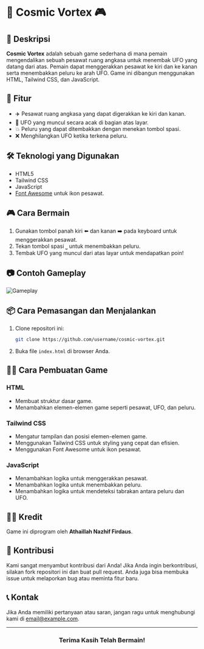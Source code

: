 # 🌌 Cosmic Vortex 🎮

## 📜 Deskripsi
**Cosmic Vortex** adalah sebuah game sederhana di mana pemain mengendalikan sebuah pesawat ruang angkasa untuk menembak UFO yang datang dari atas. Pemain dapat menggerakkan pesawat ke kiri dan ke kanan serta menembakkan peluru ke arah UFO. Game ini dibangun menggunakan HTML, Tailwind CSS, dan JavaScript.

## 🎯 Fitur
- ✈️ Pesawat ruang angkasa yang dapat digerakkan ke kiri dan kanan.
- 👾 UFO yang muncul secara acak di bagian atas layar.
- 💥 Peluru yang dapat ditembakkan dengan menekan tombol spasi.
- ❌ Menghilangkan UFO ketika terkena peluru.

## 🛠️ Teknologi yang Digunakan
- HTML5
- Tailwind CSS
- JavaScript
- [Font Awesome](https://fontawesome.com) untuk ikon pesawat.

## 🎮 Cara Bermain
1. Gunakan tombol panah kiri ⬅️ dan kanan ➡️ pada keyboard untuk menggerakkan pesawat.
2. Tekan tombol spasi ⎵ untuk menembakkan peluru.
3. Tembak UFO yang muncul dari atas layar untuk mendapatkan poin!

## 📷 Contoh Gameplay
![Gameplay](path/to/your/screenshot.png)

## 📦 Cara Pemasangan dan Menjalankan
1. Clone repositori ini:
    ```bash
    git clone https://github.com/username/cosmic-vortex.git
    ```
2. Buka file `index.html` di browser Anda.

## 👩‍💻 Cara Pembuatan Game
### HTML
- Membuat struktur dasar game.
- Menambahkan elemen-elemen game seperti pesawat, UFO, dan peluru.

### Tailwind CSS
- Mengatur tampilan dan posisi elemen-elemen game.
- Menggunakan Tailwind CSS untuk styling yang cepat dan efisien.
- Menggunakan Font Awesome untuk ikon pesawat.

### JavaScript
- Menambahkan logika untuk menggerakkan pesawat.
- Menambahkan logika untuk menembakkan peluru.
- Menambahkan logika untuk mendeteksi tabrakan antara peluru dan UFO.

## 👨‍💻 Kredit
Game ini diprogram oleh **Athaillah Nazhif Firdaus**.

## 🌟 Kontribusi
Kami sangat menyambut kontribusi dari Anda! Jika Anda ingin berkontribusi, silakan fork repositori ini dan buat pull request. Anda juga bisa membuka issue untuk melaporkan bug atau meminta fitur baru.

## 📞 Kontak
Jika Anda memiliki pertanyaan atau saran, jangan ragu untuk menghubungi kami di [email@example.com](mailto:email@example.com).

---

<div align="center">

### Terima Kasih Telah Bermain!

</div>

